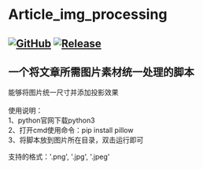 # Article_img_processing
[![GitHub](https://img.shields.io/badge/-GitHub-181717?style=flat-square&logo=github)](https://github.com/lemon-o)
[![Release](https://img.shields.io/github/v/release/lemon-o/Article_img_processing?include_prereleases&style=flat-square&color=#1F883D)](https://github.com/lemon-o/Article_img_processing/releases)
---
一个将文章所需图片素材统一处理的脚本
---
能够将图片统一尺寸并添加投影效果<br>
<br>
使用说明：<br>
1、python官网下载python3<br>
2、打开cmd使用命令：pip install pillow<br>
3、将脚本放到图片所在目录，双击运行即可

支持的格式：'.png', '.jpg', '.jpeg'

